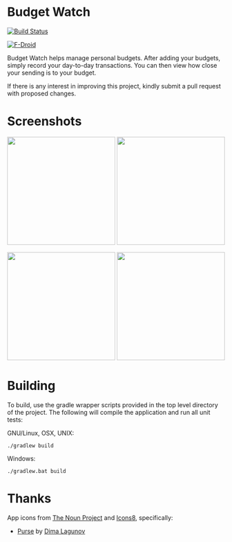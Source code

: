 # Budget Watch

[![Build Status](https://travis-ci.org/brarcher/budget-watch.svg?branch=master)](https://travis-ci.org/brarcher/budget-watch)

[![F-Droid](https://upload.wikimedia.org/wikipedia/commons/thumb/0/0d/Get_it_on_F-Droid.svg/160px-Get_it_on_F-Droid.svg.png)](https://f-droid.org/repository/browse/?fdid=protect.budgetwatch "Budget Watch on F-Droid")

Budget Watch helps manage personal budgets. After adding your budgets, simply record your day-to-day transactions.
You can then view how close your sending is to your budget.

If there is any interest in improving this project, kindly submit a pull request with
proposed changes.

# Screenshots
[<img src="https://cloud.githubusercontent.com/assets/5264535/22865939/b69355fa-f13b-11e6-84e1-4de777af1975.png" width=250>](https://cloud.githubusercontent.com/assets/5264535/22865939/b69355fa-f13b-11e6-84e1-4de777af1975.png)
[<img src="https://cloud.githubusercontent.com/assets/5264535/22865950/d2392f1e-f13b-11e6-93c4-d9755dc51cb6.png" width=250>](https://cloud.githubusercontent.com/assets/5264535/22865950/d2392f1e-f13b-11e6-93c4-d9755dc51cb6.png)

[<img src="https://cloud.githubusercontent.com/assets/5264535/22865900/0e79e870-f13b-11e6-937d-c8ca3ebbdae1.png" width=250>](https://cloud.githubusercontent.com/assets/5264535/22865900/0e79e870-f13b-11e6-937d-c8ca3ebbdae1.png)
[<img src="https://cloud.githubusercontent.com/assets/5264535/22865963/fa803706-f13b-11e6-87a3-4599055c75e5.png" width=250>](https://cloud.githubusercontent.com/assets/5264535/22865963/fa803706-f13b-11e6-87a3-4599055c75e5.png)

# Building

To build, use the gradle wrapper scripts provided in the top level directory of the project. The following will
compile the application and run all unit tests:

GNU/Linux, OSX, UNIX:
```
./gradlew build
```

Windows:
```
./gradlew.bat build
```

# Thanks

App icons from [The Noun Project](https://thenounproject.com) and
[Icons8](https://icons8.com), specifically:
- [Purse](https://thenounproject.com/term/purse/26896/) by
[Dima Lagunov](https://thenounproject.com/lagunov.dmitriy/)

